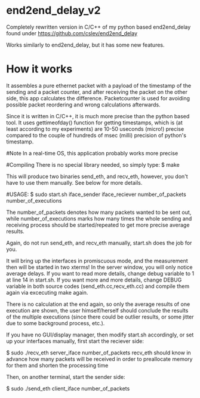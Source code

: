 # end2end_delay_v2
Completely rewritten version in C/C++ of my python based end2end_delay found under https://github.com/cslev/end2end_delay

Works similarly to end2end_delay, but it has some new features.

# How it works
It assembles a pure ethernet packet with a payload of the timestamp of the sending and a 
packet counter, and after receiving the packet on the other side, this app calculates the difference.
Packetcounter is used for avoiding possible packet reordering and wrong calculations afterwards.

Since it is written in C/C++, it is much more precise than the python based tool.
It uses gettimeofday() function for getting timestamps, which is (at least according to my 
experiments) are 10-50 useconds (micro!) precise compared to the couple of hundreds of msec (milli) 
precision of python's timestamp.

#Note
In a real-time OS, this application probably works more precise

#Compiling
There is no special library needed, so simply type:
$ make

This will produce two binaries send_eth, and recv_eth, however, you don't have to use
them manually. See below for more details.

#USAGE:
$ sudo start.sh iface_sender iface_reciever number_of_packets number_of_executions

The number_of_packets denotes how many packets wanted to be sent out, while
number_of_executions marks how many times the whole sending and receiving process should be
started/repeated to get more precise average results.

Again, do not run send_eth, and recv_eth  manually, start.sh does the job for you.

It will bring up the interfaces in promiscuous mode, and the measurement then will be started
in two xterms!
In the server window, you will only notice average delays. If you want to read more details,
change debug variable to 1 at line 14 in start.sh.
If you want more and more details, change DEBUG variable in both source codes (send_eth.cc,recv_eth.cc)
and compile them again via excecuting make again.

There is no calculation at the end again, so only the average results of one execution are shown,
the user himself/herself should conclude the results of the multiple executions (since there 
could be outlier results, or some jitter due to some background process, etc.).


If you have no GUI/display manager, then modify start.sh accordingly, or set up your interfaces
manually, first start the reciever side:

$ sudo ./recv_eth server_iface number_of_packets
recv_eth should know in advance how many packets will be received in order to preallocate memory
for them and shorten the processing time

Then, on another terminal, start the sender side:

$ sudo ./send_eth client_iface number_of_packets




